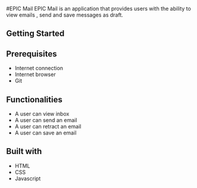 #EPIC Mail
EPIC Mail is an application that provides users with the ability to view emails , send and save messages as draft.

## Getting Started
## Prerequisites
* Internet connection
* Internet browser
* Git

## Functionalities
* A user can view inbox
* A user can send an email
* A user can retract an email
* A user can save an email

## Built with
* HTML
* CSS
* Javascript
